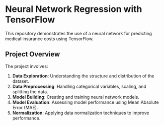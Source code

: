 # Neural Network Regression with TensorFlow

This repository demonstrates the use of a neural network for predicting medical insurance costs using TensorFlow.

## Project Overview

The project involves:
1. **Data Exploration**: Understanding the structure and distribution of the dataset.
2. **Data Preprocessing**: Handling categorical variables, scaling, and splitting the data.
3. **Model Building**: Creating and training neural network models.
4. **Model Evaluation**: Assessing model performance using Mean Absolute Error (MAE).
5. **Normalization**: Applying data normalization techniques to improve performance.

